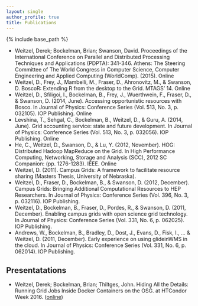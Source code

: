 ```yaml
---
layout: single
author_profile: true
title: Publications
---
```


{% include base_path %}


* Weitzel, Derek; Bockelman, Brian; Swanson, David. Proceedings of the International Conference on Parallel and Distributed Processing Techniques and Applications (PDPTA): 341-346. Athens: The Steering Committee of The World Congress in Computer Science, Computer Engineering and Applied Computing (WorldComp). (2015). Online
* Weitzel, D., Frey, J., Mambelli, M., Fraser, D., Ahronovitz, M., & Swanson, D. BoscoR: Extending R from the desktop to the Grid. MTAGS’ 14. Online
* Weitzel, D., Sfiligoi, I., Bockelman, B., Frey, J., Wuerthwein, F., Fraser, D., & Swanson, D. (2014, June). Accessing opportunistic resources with Bosco. In Journal of Physics: Conference Series (Vol. 513, No. 3, p. 032105). IOP Publishing. Online
* Levshina, T., Sehgal, C., Bockelman, B., Weitzel, D., & Guru, A. (2014, June). Grid accounting service: state and future development. In Journal of Physics: Conference Series (Vol. 513, No. 3, p. 032056). IOP Publishing. Online
* He, C., Weitzel, D., Swanson, D., & Lu, Y. (2012, November). HOG: Distributed Hadoop MapReduce on the Grid. In High Performance Computing, Networking, Storage and Analysis (SCC), 2012 SC Companion: (pp. 1276-1283). IEEE. Online
* Weitzel, D. (2011). Campus Grids: A framework to facilitate resource sharing (Masters Thesis, University of Nebraska).
* Weitzel, D., Fraser, D., Bockelman, B., & Swanson, D. (2012, December). Campus Grids: Bringing Additional Computational Resources to HEP Researchers. In Journal of Physics: Conference Series (Vol. 396, No. 3, p. 032116). IOP Publishing.
* Weitzel, D., Bockelman, B., Fraser, D., Pordes, R., & Swanson, D. (2011, December). Enabling campus grids with open science grid technology. In Journal of Physics: Conference Series (Vol. 331, No. 6, p. 062025). IOP Publishing.
* Andrews, W., Bockelman, B., Bradley, D., Dost, J., Evans, D., Fisk, I., ... & Weitzel, D. (2011, December). Early experience on using glideinWMS in the cloud. In Journal of Physics: Conference Series (Vol. 331, No. 6, p. 062014). IOP Publishing.


## Presentatations

* Weitzel, Derek; Bockelman, Brian; Thiltges, John.  Hiding All the Details: Running Grid Jobs Inside Docker Containers on the OSG. at HTCondor Week 2016.  ([online](https://research.cs.wisc.edu/htcondor//HTCondorWeek2016/presentations/WedWeitzel_DockerGridJobs.pdf))
